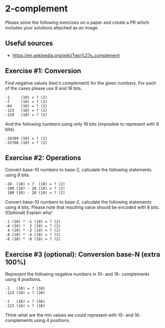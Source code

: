 
# 2-complement

Please solve the following exercises on a paper and create a PR which includes your
solutions attached as an image.

## Useful sources

* https://en.wikipedia.org/wiki/Two%27s_complement

## Exercise #1: Conversion

Find negative values (two's complement) for the given numbers. For each of the
cases please use 8 and 16 bits.

```text
-1     (10) = ? (2)
-7     (10) = ? (2)
-64    (10) = ? (2)
-123   (10) = ? (2)
-128   (10) = ? (2)
```

And the following numbers using only 16 bits (imposible to represent with 8 bits).

```text
-16384 (10) = ? (2)
-32768 (10) = ? (2)
```

## Exercise #2: Operations

Convert base-10 numbers to base-2, calculate the following statements using 8 bits.

```text
-10  (10) + 7  (10) = ? (2)
-100 (10) - 20 (10) = ? (2)
 100 (10) - 20 (10) = ? (2)
 ```
 
 Convert base-10 numbers to base-2, calculate the following statements using 4 bits.
 Please note that resulting value should be encoded with 8 bits. (Optional) Explain why!
 
 ```text
 -1 (10) * -1 (10) = ? (2)
 -4 (10) *  2 (10) = ? (2)
  4 (10) * -2 (10) = ? (2)
 -4 (10) * -4 (10) = ? (2)
 -8 (10) * -8 (10) = ? (2)
 ```

## Exercise #3 (optional): Conversion base-N (extra 100%)

Represent the following negative numbers in 10- and 16- complements using 4 positions.

```text
-1   (10) = ? (10)
-123 (10) = ? (10)

-1   (16) = ? (16)
-123 (16) = ? (16)
```

Think what are the min values we could represent with 10- and 16- complements using 4 positions.

